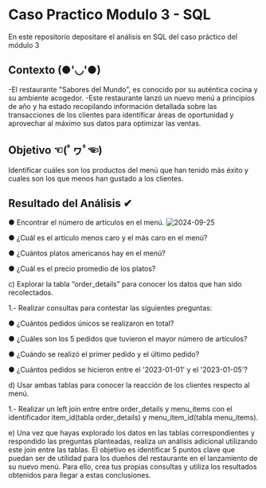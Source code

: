 # Caso Practico Modulo 3 - SQL
En este repositorio depositare el análisis en SQL del caso práctico del módulo 3

## Contexto (●'◡'●)
-El restaurante "Sabores del Mundo", es conocido por su auténtica cocina y su ambiente acogedor.
-Este restaurante lanzó un nuevo menú a principios de año y ha estado recopilando
información detallada sobre las transacciones de los clientes para identificar áreas de
oportunidad y aprovechar al máximo sus datos para optimizar las ventas.

## Objetivo ☜(ﾟヮﾟ☜)
Identificar cuáles son los productos del menú que han tenido más éxito y cuales son los que
menos han gustado a los clientes.

## Resultado del Análisis ✔
● Encontrar el número de artículos en el menú.
![2024-09-25](https://github.com/user-attachments/assets/07bb96d0-775b-4201-91c4-cbe7c392191e)


● ¿Cuál es el artículo menos caro y el más caro en el menú?

● ¿Cuántos platos americanos hay en el menú?

● ¿Cuál es el precio promedio de los platos?

c) Explorar la tabla “order_details” para conocer los datos que han sido recolectados.

1.- Realizar consultas para contestar las siguientes preguntas:

● ¿Cuántos pedidos únicos se realizaron en total?

● ¿Cuáles son los 5 pedidos que tuvieron el mayor número de artículos?

● ¿Cuándo se realizó el primer pedido y el último pedido?

● ¿Cuántos pedidos se hicieron entre el '2023-01-01' y el '2023-01-05'?

d) Usar ambas tablas para conocer la reacción de los clientes respecto al menú.

1.- Realizar un left join entre entre order_details y menu_items con el identificador
item_id(tabla order_details) y menu_item_id(tabla menu_items).

e) Una vez que hayas explorado los datos en las tablas correspondientes y respondido las
preguntas planteadas, realiza un análisis adicional utilizando este join entre las tablas. El
objetivo es identificar 5 puntos clave que puedan ser de utilidad para los dueños del
restaurante en el lanzamiento de su nuevo menú. Para ello, crea tus propias consultas y
utiliza los resultados obtenidos para llegar a estas conclusiones.




